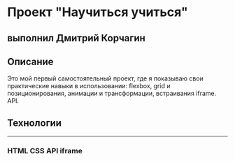 # **Проект "Научиться учиться"**

## выполнил Дмитрий Корчагин


## **Описание**

Это мой первый самостоятельный проект, где я показываю свои практические навыки в использовании: flexbox, grid и позиционирования, анимации и трансформации, встраивания iframe. API.

## **Технологии**

***

### **HTML CSS API iframe**
